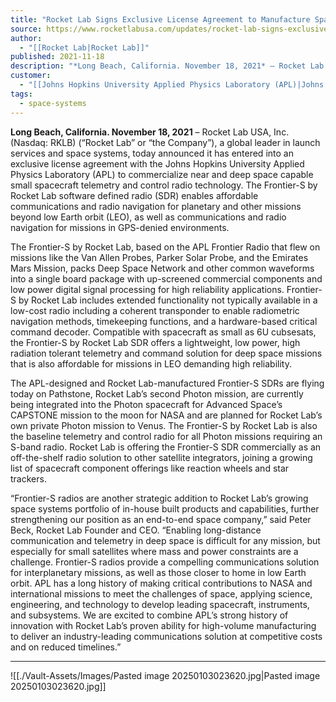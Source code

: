 ```yaml
---
title: "Rocket Lab Signs Exclusive License Agreement to Manufacture Space Radio Technology from Johns Hopkins University Applied Physics Laboratory "
source: https://www.rocketlabusa.com/updates/rocket-lab-signs-exclusive-license-agreement-to-manufacture-space-radio-technology-from-johns-hopkins-university-applied-physics-laboratory/
author:
  - "[[Rocket Lab|Rocket Lab]]"
published: 2021-11-18
description: "*Long Beach, California. November 18, 2021* – Rocket Lab USA, Inc. (Nasdaq: RKLB) (“Rocket Lab” or “the Company”), a global leader in launch services and space systems, today announced it has entered into an exclusive license agreement with the Johns Hopkins University Applied Physics Laboratory (APL) to commercialize near and deep space capable small spacecraft telemetry and control radio technology. The Frontier-S by Rocket Lab software defined radio (SDR) enables affordable communications and radio navigation for planetary and other missions beyond low Earth orbit (LEO), as well a..."
customer:
  - "[[Johns Hopkins University Applied Physics Laboratory (APL)|Johns Hopkins University Applied Physics Laboratory (APL)]]"
tags:
  - space-systems
---
```

**Long Beach, California. November 18, 2021** – Rocket Lab USA, Inc. (Nasdaq: RKLB) (“Rocket Lab” or “the Company”), a global leader in launch services and space systems, today announced it has entered into an exclusive license agreement with the Johns Hopkins University Applied Physics Laboratory (APL) to commercialize near and deep space capable small spacecraft telemetry and control radio technology. The Frontier-S by Rocket Lab software defined radio (SDR) enables affordable communications and radio navigation for planetary and other missions beyond low Earth orbit (LEO), as well as communications and radio navigation for missions in GPS-denied environments.

The Frontier-S by Rocket Lab, based on the APL Frontier Radio that flew on missions like the Van Allen Probes, Parker Solar Probe, and the Emirates Mars Mission, packs Deep Space Network and other common waveforms into a single board package with up-screened commercial components and low power digital signal processing for high reliability applications. Frontier-S by Rocket Lab includes extended functionality not typically available in a low-cost radio including a coherent transponder to enable radiometric navigation methods, timekeeping functions, and a hardware-based critical command decoder. Compatible with spacecraft as small as 6U cubsesats, the Frontier-S by Rocket Lab SDR offers a lightweight, low power, high radiation tolerant telemetry and command solution for deep space missions that is also affordable for missions in LEO demanding high reliability.

The APL-designed and Rocket Lab-manufactured Frontier-S SDRs are flying today on Pathstone, Rocket Lab’s second Photon mission, are currently being integrated into the Photon spacecraft for Advanced Space’s CAPSTONE mission to the moon for NASA and are planned for Rocket Lab’s own private Photon mission to Venus. The Frontier-S by Rocket Lab is also the baseline telemetry and control radio for all Photon missions requiring an S-band radio. Rocket Lab is offering the Frontier-S SDR commercially as an off-the-shelf radio solution to other satellite integrators, joining a growing list of spacecraft component offerings like reaction wheels and star trackers.

“Frontier-S radios are another strategic addition to Rocket Lab’s growing space systems portfolio of in-house built products and capabilities, further strengthening our position as an end-to-end space company,” said Peter Beck, Rocket Lab Founder and CEO. “Enabling long-distance communication and telemetry in deep space is difficult for any mission, but especially for small satellites where mass and power constraints are a challenge. Frontier-S radios provide a compelling communications solution for interplanetary missions, as well as those closer to home in low Earth orbit. APL has a long history of making critical contributions to NASA and international missions to meet the challenges of space, applying science, engineering, and technology to develop leading spacecraft, instruments, and subsystems. We are excited to combine APL’s strong history of innovation with Rocket Lab’s proven ability for high-volume manufacturing to deliver an industry-leading communications solution at competitive costs and on reduced timelines.”

---

![[./Vault-Assets/Images/Pasted image 20250103023620.jpg|Pasted image 20250103023620.jpg]]